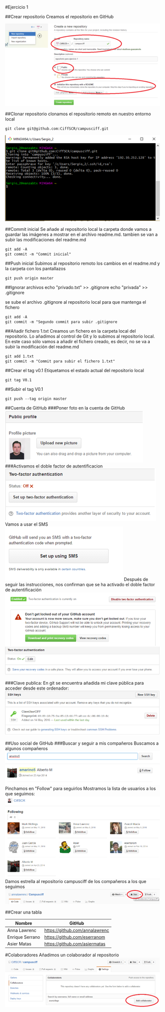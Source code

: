 #Ejercicio 1

##Crear repositorio
Creamos el repositorio en GitHub

![](imagenes%20git/creacionRepositorio.png)

##Clonar repositorio
clonamos el repositorio remoto en nuestro entorno local

    git clone git@github.com:CiffSCR/campusciff.git 

![](imagenes%20git/clonacionRepositorio.png)

##Commit inicial
Se añade al repositorio local la carpeta donde vamos a guardar las imágenes a
mostrar en el archivo readme.md. tambien se van a subir las modificaciones del
readme.md

    git add -A
    git commit -m "Commit inicial"

##Push inicial
Subimos al repositorio remoto los cambios en el readme.md y la carpeta con los pantallazos

    git push origin master

##Ignorar archivos
    echo "privado.txt" >> .gitignore
    echo "privada" >> .gitignore

se sube el archivo .gitignore al repositorio local para que mantenga el fichero

    git add -A
    git commit -m "Segundo commit para subir .gitignore
   
##Añadir fichero 1.txt
Creamos un fichero en la carpeta local del repositorio. Lo añadimos al control de Git y lo subimos al repositorio local.  En este caso sólo vamos a añadir el fichero creado, es decir, no se va a subir la modificación del readme.md

    git add 1.txt
    git commit -m "Commit para subir el fichero 1.txt"

##Crear el tag v0.1
Etiquetamos el estado actual del repositorio local
    
    git tag V0.1

##Subir el tag V0.1

    git push --tag origin master

##Cuenta de GitHub
###Poner foto en la cuenta de GitHub
![](imagenes%20git/FotoPerfil.png)
###Activamos el doble factor de autentificacion
![](imagenes%20git/DobleFactorOFF.png)
Vamos a usar el SMS
![](imagenes%20git/UsarSMS.png)
Después de seguir las instrucciones, nos confirman que se ha activado el doble factor de autentificación
![](imagenes%20git/ConfAct.png)
![](imagenes%20git/DobleFactorON.png)

###Clave publica:
En git se encuentra añadida mi clave pública para acceder desde este ordenador:
![](imagenes%20git/PublicKey.png)

##Uso social de GitHub
###Buscar y seguir a mis compañeros
Buscamos a algunos compañeros
![](imagenes%20git/BuscarUser.png)
Pinchamos en "Follow" para seguirlos
Mostramos la lista de usuarios a los que seguimos:
![](imagenes%20git/Followed.png)
Damos estrella al repositorio campusciff de los compañeros a los que seguimos
![](imagenes%20git/Star.png)

##Crear una tabla

| Nombre    | GitHub   |
| --------- |--------- |
| Anna Lawrenc | <https://github.com/annalawrenc> |
| Enrique Serrano | <https://github.com/eserranom> |
| Asier Matas | <https://github.com/asiermatas> |

#Colaboradores
Añadimos un colaborador al repositorio
![](imagenes%20git/AddColaborador.png)

##

